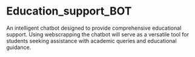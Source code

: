 # Education_support_BOT
An intelligent chatbot designed to provide comprehensive educational support. Using webscrapping the chatbot will serve as a versatile tool for students seeking assistance with academic queries and educational guidance.
